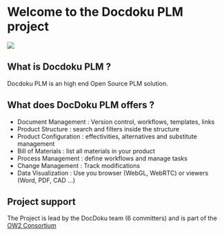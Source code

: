 <h1> Welcome to the Docdoku PLM project</h1><img src = "http://plm.docdoku.com/wp-content/themes/docdokuplm/images/logo-DocDokuPLM.png" />

## What is Docdoku PLM ?

Docdoku PLM is an high end Open Source PLM solution.

## What does DocDoku PLM offers ?

* Document Management : Version control, workflows, templates, links
* Product Structure : search and filters inside the structure
* Product Configuration : effectivities, alternatives and substitute management
* Bill of Materials : list all materials in your product
* Process Management : define workflows and manage tasks
* Change Management : Track modifications
* Data Visualization : Use you browser (WebGL, WebRTC) or viewers (Word, PDF, CAD ...)

## Project support

The Project is lead by the DocDoku team (6 committers) and is part of the [OW2 Consortium](http://ow2.org/)
